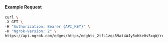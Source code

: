 <!-- Code generated for API Clients. DO NOT EDIT. -->

#### Example Request

```bash
curl \
-X GET \
-H "Authorization: Bearer {API_KEY}" \
-H "Ngrok-Version: 2" \
https://api.ngrok.com/edges/https/edghts_2tfL1zqs59at4WJy5xhke0s5xqW/routes/edghtsrt_2tfL1vmc6IE856YG8QvQwvQeQ5J/oidc
```
